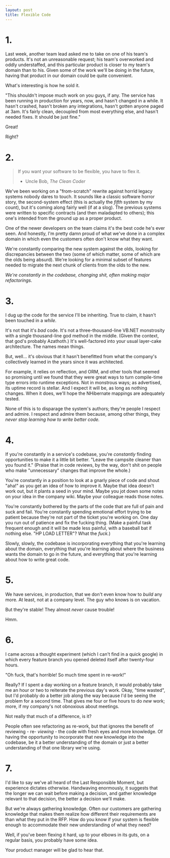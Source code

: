 ```yaml
---
layout: post
title: Flexible Code
---
```


# 1.

Last week, another team lead asked me to take on one of his team's
products. It's not an unreasonable request; his team's overworked and
oddly understaffed, and this particular product is closer to my team's
domain than to his. Given some of the work we'll be doing in the future,
having that product in our domain could be quite convenient.

What's interesting is how he sold it.

"This shouldn't impose much work on you guys, if any. The service has
been running in production for years, now, and hasn't changed in a
while. It hasn't crashed, hasn't broken any integrations, hasn't gotten
anyone paged at 3am. It's fairly clean, decoupled from most everything
else, and hasn't needed fixes. It should be just fine."

Great!

Right?

# 2.

> If you want your software to be flexible, you have to flex it.
>
> - Uncle Bob, _The Clean Coder_

We've been working on a "from-scratch" rewrite against horrid legacy
systems nobody dares to touch. It sounds like a classic software horror
story, the second-system effect (this is actually the _fifth_ system by
my count), but it's coming along fairly well (if at a slog). The
previous systems were written to specific contracts (and then maladapted
to others); this one's intended from the ground up as a proper product.

One of the newer developers on the team claims it's the best code he's
ever seen. And honestly, I'm pretty damn proud of what we've done in a
complex domain in which even the customers often don't know what they
want.

We're constantly comparing the new system against the olds, looking for
discrepancies between the two (some of which matter, some of which are
the olds being absurd). We're looking for a minimal subset of features
needed to migrate the next chunk of clients from the olds to the new.

_We're constantly in the codebase, changing shit, often making major
refactorings._

# 3.

I dug up the code for the service I'll be inheriting. True to claim, it
hasn't been touched in a _while._

It's not that it's _bad_ code. It's not a three-thousand-line VB.NET
monstrosity with a single thousand-line god method in the middle. (Given
the context, that god's probably Azathoth.) It's well-factored into your
usual layer-cake architecture. The names mean things.

But, well... it's obvious that it hasn't benefitted from what the
company's collectively learned in the years since it was architected.

For example, it relies on reflection, and ORM, and other tools that
seemed so promising until we found that they were great ways to turn
compile-time type errors into runtime exceptions. Not in monstrous ways;
as advertised, its uptime record is stellar. And I expect it will be, as
long as nothing changes. When it does, we'll hope the NHibernate
mappings are adequately tested.

None of this is to disparage the system's authors; they're people I
respect and admire. I respect and admire them because, among other
things,  they _never stop learning how to write better code._

# 4.

If you're constantly in a service's codebase, you're _constantly_
finding opportunities to make it a little bit better. "Leave the
campsite cleaner than you found it." (Praise that in code reviews, by
the way, don't shit on people who make "unnecessary" changes that
improve the whole.)

You're constantly in a position to look at a gnarly piece of code and
shout "aha!" as you get an idea of how to improve it. Maybe that idea
doesn't work out, but it plants a seed in your mind. Maybe you jot down
some notes on your idea in the company wiki. Maybe your colleague reads
those notes.

You're constantly bothered by the parts of the code that are full of
pain and suck and fail. You're constantly spending emotional effort
trying to be patient because they're not part of the ticket you're
working on. One day you run out of patience and fix the fucking thing.
(Make a painful task frequent enough and it will be made less painful,
with a baseball bat if nothing else. "HP LOAD LETTER"? What the _fuck._)

Slowly, slowly, the codebase is incorporating everything that you're
learning about the domain, everything that you're learning about where
the business wants the domain to go in the future, and everything that
you're learning about how to write great code.

# 5.

We have services, in production, that we don't even know how to _build_
any more. At least, not at a company level. The guy who knows is on
vacation.

But they're stable! They almost _never_ cause trouble!

Hmm.

# 6.

I came across a thought experiment (which I can't find in a quick
google) in which every feature branch you opened deleted itself after
twenty-four hours.

"Oh fuck, that's horrible! So much time spent in re-work!"

Really? If I spent a day working on a feature branch, it would probably
take me an hour or two to reiterate the previous day's work. Okay, "time
wasted", but I'd probably do a better job along the way because I'd be
seeing the problem for a second time. That gives me four or five hours
to do _new_ work; more, if my company's not obnoxious about meetings.

Not really that much of a difference, is it?

People often see refactoring as re-work, but that ignores the benefit of
reviewing - re- _viewing_ - the code with fresh eyes and more knowledge.
Of having the opportunity to incorporate that new knowledge into the
codebase, be it a better understanding of the domain or just a better
understanding of that one library we're using.

# 7.

I'd like to say we've all heard of the Last Responsible Moment, but
experience dictates otherwise. Handwaving enormously, it suggests that
the longer we can wait before making a decision, and gather knowledge
relevant to that decision, the better a decision we'll make.

But we're always gathering knowledge. Often our customers are gathering
knowledge that makes them realize how different their requirements are
than what they put in the RFP. How do you know if your system is
flexible enough to accommodate their new understanding of what they
need?

Well, if you've been flexing it hard, up to your elbows in its guts, on
a regular basis, you probably have some idea.

Your product manager will be glad to hear that.
